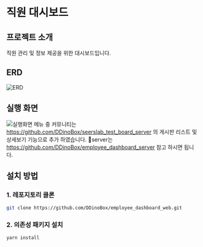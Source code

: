 # 직원 대시보드

## 프로젝트 소개
직원 관리 및 정보 제공을 위한 대시보드입니다.

## ERD
![ERD](https://blog.kakaocdn.net/dn/zIQ2t/btsHMNjdRJz/8xwbRwPRAWrJUgBJaueciK/img.png)

## 실행 화면
![실행화면](https://blog.kakaocdn.net/dn/ddh223/btsHKCRomzV/aNM8ZaT2VZNunNQgA6Gt4K/img.gif)
메뉴 중 커뮤니티는 https://github.com/DDinoBox/seerslab_test_board_server 의 게시판 리스트 및 상세보기 기능으로 추가 하였습니다. 
server는 https://github.com/DDinoBox/employee_dashboard_server 참고 하시면 됩니다. 

## 설치 방법
### 1. 레포지토리 클론
```bash
git clone https://github.com/DDinoBox/employee_dashboard_web.git
```
### 2. 의존성 패키지 설치
```bash
yarn install
```
